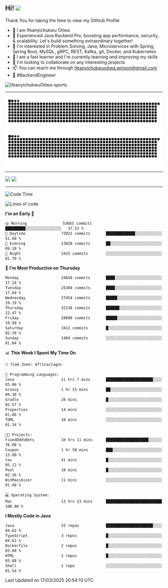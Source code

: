 <!-- BLOG-POST-LIST:START --><!-- BLOG-POST-LIST:END -->

## Hi! <img src="https://media.giphy.com/media/hvRJCLFzcasrR4ia7z/giphy.gif" width="4%"> 

Thank You for taking the time to view my GitHub Profile

- 👋 I am Ifeanyichukwu Otiwa
- 🚀 Experienced Java Backend Pro, boosting app performance, security, & scalability. Let's build something extraordinary together!
- 👀 I'm interested in Problem Solving, Java, Microservices with Spring, Spring Boot, MySQL, gRPC, REST, Kafka, git, Docker, and Kubernetes
- 🌱 I am a fast learner and I'm currently learning and improving my skills
- 💞️ I'm looking to collaborate on any interesting projects
- 📫 You can reach me through ifeanyichukwuotiwa.winson@gmail.com
- 🚀 #BackendEngineer

<p align="left" marginTop="10px"> <img src="https://komarev.com/ghpvc/?username=ifeanyichukwuOtiwa-sports&label=Profile%20views&color=0e75b6&style=for-the-badge" alt="ifeanyichukwuOtiwa-sports" /> </p>

***

<!--🐍📈SNAKEGRAPH / 🌐WEBSITE: https://github.com/Platane/snk -->
![github contribution grid snake animation](https://raw.githubusercontent.com/ifeanyichukwuOtiwa-sports/ifeanyichukwuOtiwa-sports/output/github-contribution-grid-snake-dark.svg#gh-dark-mode-only)![github contribution grid snake animation](https://raw.githubusercontent.com/ifeanyichukwuOtiwa-sports/ifeanyichukwuOtiwa-sports/output/github-contribution-grid-snake.svg#gh-light-mode-only)

***

<p float="left">
  <img float="left" src="https://github-readme-stats.vercel.app/api?username=ifeanyichukwuOtiwa-sports&count_private=true&include_all_commits=true&theme=react&show_icons=true" />
  <img float="right" src="https://github-readme-stats.vercel.app/api/top-langs/?username=ifeanyichukwuOtiwa-sports&layout=compact&show_icons=true&theme=react" /> 
</p>

***



<!--START_SECTION:waka-->
![Code Time](http://img.shields.io/badge/Code%20Time-3%2C547%20hrs%2056%20mins-blue)

![Lines of code](https://img.shields.io/badge/From%20Hello%20World%20I%27ve%20Written-41.7%20million%20lines%20of%20code-blue)

**I'm an Early 🐤** 

```text
🌞 Morning                53683 commits       █████████░░░░░░░░░░░░░░░░   37.53 % 
🌆 Daytime                73922 commits       █████████████░░░░░░░░░░░░   51.68 % 
🌃 Evening                13020 commits       ██░░░░░░░░░░░░░░░░░░░░░░░   09.10 % 
🌙 Night                  2425 commits        ░░░░░░░░░░░░░░░░░░░░░░░░░   01.70 % 
```
📅 **I'm Most Productive on Thursday** 

```text
Monday                   24658 commits       ████░░░░░░░░░░░░░░░░░░░░░   17.24 % 
Tuesday                  25304 commits       ████░░░░░░░░░░░░░░░░░░░░░   17.69 % 
Wednesday                27454 commits       █████░░░░░░░░░░░░░░░░░░░░   19.19 % 
Thursday                 32138 commits       ██████░░░░░░░░░░░░░░░░░░░   22.47 % 
Friday                   28600 commits       █████░░░░░░░░░░░░░░░░░░░░   19.99 % 
Saturday                 3412 commits        █░░░░░░░░░░░░░░░░░░░░░░░░   02.39 % 
Sunday                   1484 commits        ░░░░░░░░░░░░░░░░░░░░░░░░░   01.04 % 
```


📊 **This Week I Spent My Time On** 

```text
🕑︎ Time Zone: Africa/Lagos

💬 Programming Languages: 
Java                     11 hrs 7 mins       █████████████████████░░░░   83.06 % 
Groovy                   1 hr 15 mins        ██░░░░░░░░░░░░░░░░░░░░░░░   09.38 % 
Gradle                   20 mins             █░░░░░░░░░░░░░░░░░░░░░░░░   02.57 % 
Properties               14 mins             ░░░░░░░░░░░░░░░░░░░░░░░░░   01.86 % 
TOML                     10 mins             ░░░░░░░░░░░░░░░░░░░░░░░░░   01.34 % 

🐱‍💻 Projects: 
FixedOddsBets            10 hrs 11 mins      ███████████████████░░░░░░   76.08 % 
Coupon                   1 hr 50 mins        ███░░░░░░░░░░░░░░░░░░░░░░   13.80 % 
tax                      41 mins             █░░░░░░░░░░░░░░░░░░░░░░░░   05.12 % 
Pool                     18 mins             █░░░░░░░░░░░░░░░░░░░░░░░░   02.26 % 
WinMaximizer             11 mins             ░░░░░░░░░░░░░░░░░░░░░░░░░   01.40 % 

💻 Operating System: 
Mac                      13 hrs 23 mins      █████████████████████████   100.00 % 
```

**I Mostly Code in Java** 

```text
Java                     55 repos            █████████████████████░░░░   84.62 % 
TypeScript               3 repos             █░░░░░░░░░░░░░░░░░░░░░░░░   04.62 % 
Dockerfile               2 repos             █░░░░░░░░░░░░░░░░░░░░░░░░   03.08 % 
HTML                     2 repos             █░░░░░░░░░░░░░░░░░░░░░░░░   03.08 % 
Shell                    1 repo              ░░░░░░░░░░░░░░░░░░░░░░░░░   01.54 % 
```




 Last Updated on 17/03/2025 20:54:13 UTC
<!--END_SECTION:waka-->

<!--
<p align="center">
![trophy](https://github-profile-trophy.vercel.app/?username=ifeanyichukwuOtiwa-sports&theme=onedark) (https://github.com/ryo-ma/github-profile-trophy)
</p>
-->

<!---
ifeanyi-otiwa/ifeanyi-otiwa is a ✨ special ✨ repository because its `README.md` (this file) appears on your GitHub profile.
You can click the Preview link to take a look at your changes.
--->
